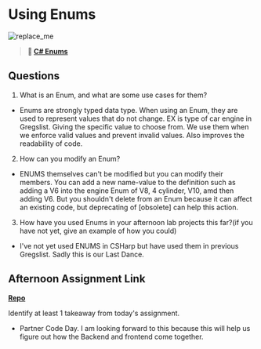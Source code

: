 # Using Enums

![replace_me](https://codeworks.blob.core.windows.net/public/assets/img/illustrations/placeholder.svg)

> **📖 [C# Enums](https://codeworksacademy.com/fs-student-guide/resources/wk10/03-Enums)**

## Questions

1. What is an Enum, and what are some use cases for them?

-   Enums are strongly typed data type. When using an Enum, they are used to represent values that do not change. EX is type of car engine in Gregslist. Giving the specific value to choose from. We use them when we enforce valid values and prevent invalid values. Also improves the readability of code.

2. How can you modify an Enum?

-   ENUMS themselves can't be modified but you can modify their members. You can add a new name-value to the definition such as adding a V6 into the engine Enum of V8, 4 cylinder, V10, amd then adding V6. But you shouldn't delete from an Enum because it can affect an existing code, but deprecating of [obsolete] can help this action.

3. How have you used Enums in your afternoon lab projects this far?(if you have not yet, give an example of how you could)

-   I've not yet used ENUMS in CSHarp but have used them in previous Gregslist. Sadly this is our Last Dance. 


## Afternoon Assignment Link

**[Repo](https://github.com/Linda-Taing/CSharpAllSpice)**

Identify at least 1 takeaway from today's assignment.
- Partner Code Day. I am looking forward to this because this will help us figure out how the Backend and frontend come together.
